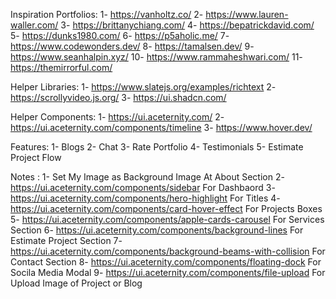 Inspiration Portfolios:
1- https://vanholtz.co/
2- https://www.lauren-waller.com/
3- https://brittanychiang.com/
4- https://bepatrickdavid.com/
5- https://dunks1980.com/
6- https://p5aholic.me/
7- https://www.codewonders.dev/
8- https://tamalsen.dev/
9- https://www.seanhalpin.xyz/
10- https://www.rammaheshwari.com/
11- https://themirrorful.com/

Helper Libraries:
1- https://www.slatejs.org/examples/richtext
2- https://scrollyvideo.js.org/
3- https://ui.shadcn.com/

Helper Components:
1- https://ui.aceternity.com/
2- https://ui.aceternity.com/components/timeline
3- https://www.hover.dev/

Features:
1- Blogs
2- Chat
3- Rate Portfolio
4- Testimonials
5- Estimate Project Flow

Notes :
1- Set My Image as Background Image At About Section
2- https://ui.aceternity.com/components/sidebar For Dashbaord
3- https://ui.aceternity.com/components/hero-highlight For Titles
4- https://ui.aceternity.com/components/card-hover-effect For Projects Boxes
5- https://ui.aceternity.com/components/apple-cards-carousel For Services Section
6- https://ui.aceternity.com/components/background-lines For Estimate Project Section
7- https://ui.aceternity.com/components/background-beams-with-collision For Contact Section
8- https://ui.aceternity.com/components/floating-dock For Socila Media Modal
9- https://ui.aceternity.com/components/file-upload For Upload Image of Project or Blog
